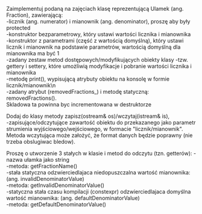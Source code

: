 Zaimplementuj podaną na zajęciach klasę reprezentującą Ulamek (ang. Fraction), zawierającą:  
      -licznik (ang. numerator) i mianownik (ang. denominator), proszę aby były protected  
      -konstruktor bezparametrowy, który ustawi wartości licznika i mianownika  
      -konstruktor z parametrami (część z wartością domyślną), który ustawi licznik i mianownik na podstawie parametrów,  wartością domyślną dla mianownika ma być 1    
      -zadany zestaw metod dostępowych/modyfikujących obiekty klasy -tzw. gettery i settery, które umożliwią modyfikacje i pobranie wartości licznika i mianownika  
      -metodę print(), wypisującą atrybuty obiektu na konsolę w formie licznik/mianownik\n  
      -zadany atrybut (removedFractions_) i metodę statyczną: removedFractions().  
      Skladowa ta powinna byc incrementowana w destruktorze  
        
Dodaj do klasy metody zapisz(ostream& os)/wczytaj(istream& is),  
      -zapisujące/odczytujące zawartość obiektu do przekazanego jako parametr strumienia wyjściowego/wejściowego,
      w formacie "licznik/mianownik". Metoda wczytująca może założyć, że format danych będzie poprawny
      (nie trzeba obslugiwac bledow).  
        
Proszę o utworzenie 3 stałych w klasie i metod do odczytu (tzn. getterów):
      -nazwa ułamka jako string  
      -metoda: getFractionName()  
      -stała statyczna odzwierciedlajaca niedopuszczalna wartość mianownika: (ang. invalidDenominatorValue)  
      -metoda: getInvalidDenominatorValue()  
      -statyczna stała czasu kompilacji (constexpr) odzwierciedlajaca domyślna wartość mianownika: (ang. defaultDenominatorValue)  
      -metoda: getDefaultDenominatorValue()  
